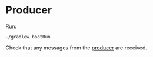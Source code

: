 # Producer
Run:
```
./gradlew bootRun
```

Check that any messages from the [producer](./../producer/README.md) are received.